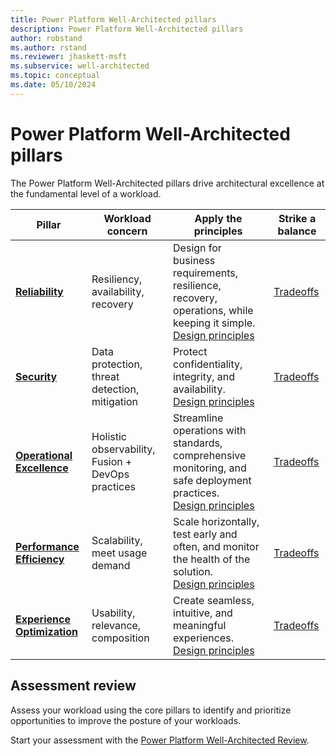 ```yaml
---
title: Power Platform Well-Architected pillars
description: Power Platform Well-Architected pillars
author: robstand
ms.author: rstand
ms.reviewer: jhaskett-msft
ms.subservice: well-architected
ms.topic: conceptual
ms.date: 05/10/2024
---
```


# Power Platform Well-Architected pillars

The Power Platform Well-Architected pillars drive architectural excellence at the fundamental level of a workload.

| Pillar | Workload concern | Apply the principles | Strike a balance
|--------|-------------|-------------------|-----------
| [**Reliability**][resiliency-pillar] | Resiliency, availability, recovery| Design for business requirements, resilience, recovery, operations, while keeping it simple. <br> [Design principles](reliability/principles.md) | [Tradeoffs](./reliability/tradeoffs.md)
| [**Security**][security-pillar] | Data protection, threat detection, mitigation |Protect confidentiality, integrity, and availability. <br> [Design principles](security/principles.md)|[Tradeoffs](security/tradeoffs.md) |
| [**Operational Excellence**][devops-pillar] | Holistic observability, Fusion + DevOps practices |Streamline operations with standards, comprehensive monitoring, and safe deployment practices. <br> [Design principles](operational-excellence/principles.md)|[Tradeoffs](./operational-excellence/tradeoffs.md)|
| [**Performance Efficiency**][scalability-pillar] | Scalability, meet usage demand | Scale horizontally, test early and often, and monitor the health of the solution. <br>[Design principles](performance-efficiency/principles.md)|[Tradeoffs](performance-efficiency/tradeoffs.md) |
| [**Experience Optimization**][experience-pillar] | Usability, relevance, composition | Create seamless, intuitive, and meaningful experiences. <br> [Design principles](./experience-optimization/principles.md)|[Tradeoffs](experience-optimization/tradeoffs.md)

## Assessment review

Assess your workload using the core pillars to identify and prioritize opportunities to improve the posture of your workloads.

Start your assessment with the [Power Platform Well-Architected Review](https://aka.ms/powa/assessment).

[experience-pillar]: ./experience-optimization/index.yml
[security-pillar]: ./security/index.yml
[resiliency-pillar]: ./reliability/index.yml
[scalability-pillar]: ./performance-efficiency/index.yml
[devops-pillar]: ./operational-excellence/index.yml
